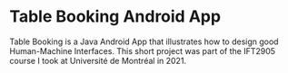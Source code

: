 # Table Booking Android App

Table Booking is a Java Android App that illustrates how to design good Human-Machine Interfaces. This short project was part of the IFT2905 course I took at Université de Montréal in 2021.